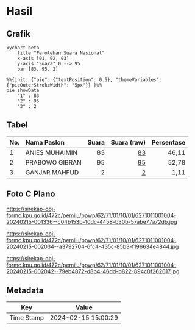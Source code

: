 # Hasil

## Grafik

```mermaid
xychart-beta
    title "Perolehan Suara Nasional"
    x-axis [01, 02, 03]
    y-axis "Suara" 0 --> 95
    bar [83, 95, 2]
```

```mermaid
%%{init: {"pie": {"textPosition": 0.5}, "themeVariables": {"pieOuterStrokeWidth": "5px"}} }%%
pie showData
    "1" : 83
    "2" : 95
    "3" : 2
```

## Tabel

| No. | Nama Paslon    | Suara | Suara (raw) | Persentase |
|:--- |:-------------- | -----:| -----------:| ----------:|
| 1   | ANIES MUHAIMIN | 83    | [83][p-1]   | 46,11      |
| 2   | PRABOWO GIBRAN | 95    | [95][p-2]   | 52,78      |
| 3   | GANJAR MAHFUD  | 2     | [2][p-3]    | 1,11       |


[p-1]: https://github.com/gigit-pemilu/pemilu-2024/blob/main/pilpres/hitung-suara/sub/62-kalimantan-tengah/sub/71-kota-palangkaraya/sub/01-pahandut/sub/1001-pahandut/sub/004-tps/sub/paslon-1.txt
[p-2]: https://github.com/gigit-pemilu/pemilu-2024/blob/main/pilpres/hitung-suara/sub/62-kalimantan-tengah/sub/71-kota-palangkaraya/sub/01-pahandut/sub/1001-pahandut/sub/004-tps/sub/paslon-2.txt
[p-3]: https://github.com/gigit-pemilu/pemilu-2024/blob/main/pilpres/hitung-suara/sub/62-kalimantan-tengah/sub/71-kota-palangkaraya/sub/01-pahandut/sub/1001-pahandut/sub/004-tps/sub/paslon-3.txt

## Foto C Plano

https://sirekap-obj-formc.kpu.go.id/472c/pemilu/ppwp/62/71/01/10/01/6271011001004-20240215-001336--c04b153b-10dc-4458-b30b-57abe77a72db.jpg

https://sirekap-obj-formc.kpu.go.id/472c/pemilu/ppwp/62/71/01/10/01/6271011001004-20240215-002034--a3792704-6fc4-435c-85b3-f196634e4844.jpg

https://sirekap-obj-formc.kpu.go.id/472c/pemilu/ppwp/62/71/01/10/01/6271011001004-20240215-002042--79eb4872-d8b4-46dd-b822-894c0f262617.jpg


## Metadata

| Key        | Value               |
| ---------- | ------------------- |
| Time Stamp | 2024-02-15 15:00:29 |



